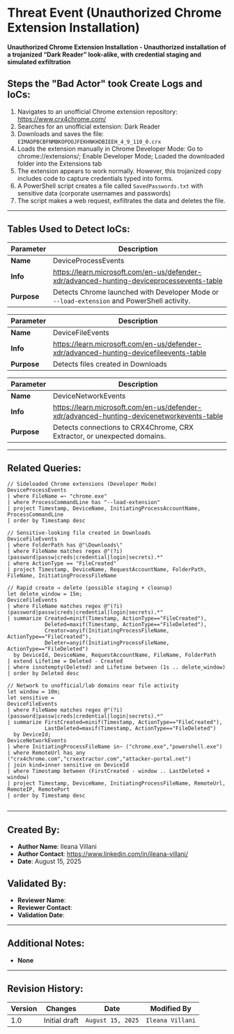 # Threat Event (Unauthorized Chrome Extension Installation)
**Unauthorized Chrome Extension Installation - Unauthorized installation of a trojanized “Dark Reader” look-alike, with credential staging and simulated exfiltration**

## Steps the "Bad Actor" took Create Logs and IoCs:
1. Navigates to an unofficial Chrome extension repository: https://www.crx4chrome.com/
2. Searches for an unofficial extension: Dark Reader
3. Downloads and saves the file: ```EIMADPBCBFNMBKOPOOJFEKHNKHDBIEEH_4_9_110_0.crx```
4. Loads the extension manually in Chrome Developer Mode: Go to chrome://extensions/; Enable Developer Mode; Loaded the downloaded folder into the Extensions tab
5. The extension appears to work normally. However, this trojanized copy includes code to capture credentials typed into forms.
6. A PowerShell script creates a file called ```SavedPasswords.txt``` with sensitive data (corporate usernames and passwords)
7. The script makes a web request, exfiltrates the data and deletes the file.

---

## Tables Used to Detect IoCs:
| **Parameter**       | **Description**                                                              |
|---------------------|------------------------------------------------------------------------------|
| **Name**| DeviceProcessEvents|
| **Info**|https://learn.microsoft.com/en-us/defender-xdr/advanced-hunting-deviceprocessevents-table |
| **Purpose**| Detects Chrome launched with Developer Mode or ```--load-extension``` and PowerShell activity.  |

| **Parameter**       | **Description**                                                              |
|---------------------|------------------------------------------------------------------------------|
| **Name**| DeviceFileEvents|
| **Info**|https://learn.microsoft.com/en-us/defender-xdr/advanced-hunting-devicefileevents-table |
| **Purpose**| Detects files created in Downloads  |

| **Parameter**       | **Description**                                                              |
|---------------------|------------------------------------------------------------------------------|
| **Name**| DeviceNetworkEvents|
| **Info**|https://learn.microsoft.com/en-us/defender-xdr/advanced-hunting-devicenetworkevents-table|
| **Purpose**| Detects connections to CRX4Chrome, CRX Extractor, or unexpected domains. |

---

## Related Queries:
```kql
// Sideloaded Chrome extensions (Developer Mode)
DeviceProcessEvents
| where FileName =~ "chrome.exe"
| where ProcessCommandLine has "--load-extension"
| project Timestamp, DeviceName, InitiatingProcessAccountName, ProcessCommandLine
| order by Timestamp desc

// Sensitive-looking file created in Downloads
DeviceFileEvents
| where FolderPath has @"\Downloads\"
| where FileName matches regex @"(?i)(password|passw|creds|credential|login|secrets).*"
| where ActionType == "FileCreated"
| project Timestamp, DeviceName, RequestAccountName, FolderPath, FileName, InitiatingProcessFileName

// Rapid create → delete (possible staging + cleanup)
let delete_window = 15m;
DeviceFileEvents
| where FileName matches regex @"(?i)(password|passw|creds|credential|login|secrets).*"
| summarize Created=minif(Timestamp, ActionType=="FileCreated"),
            Deleted=maxif(Timestamp, ActionType=="FileDeleted"),
            Creator=anyif(InitiatingProcessFileName, ActionType=="FileCreated"),
            Deleter=anyif(InitiatingProcessFileName, ActionType=="FileDeleted")
  by DeviceId, DeviceName, RequestAccountName, FileName, FolderPath
| extend Lifetime = Deleted - Created
| where isnotempty(Deleted) and Lifetime between (1s .. delete_window)
| order by Deleted desc

// Network to unofficial/lab domains near file activity
let window = 10m;
let sensitive =
DeviceFileEvents
| where FileName matches regex @"(?i)(password|passw|creds|credential|login|secrets).*"
| summarize FirstCreated=minif(Timestamp, ActionType=="FileCreated"),
            LastDeleted=maxif(Timestamp, ActionType=="FileDeleted")
  by DeviceId;
DeviceNetworkEvents
| where InitiatingProcessFileName in~ ("chrome.exe","powershell.exe")
| where RemoteUrl has_any ("crx4chrome.com","crxextractor.com","attacker-portal.net")
| join kind=inner sensitive on DeviceId
| where Timestamp between (FirstCreated - window .. LastDeleted + window)
| project Timestamp, DeviceName, InitiatingProcessFileName, RemoteUrl, RemoteIP, RemotePort
| order by Timestamp desc


```

---

## Created By:
- **Author Name**: Ileana Villani
- **Author Contact**: https://www.linkedin.com/in/ileana-villani/
- **Date**: August 15, 2025

## Validated By:
- **Reviewer Name**: 
- **Reviewer Contact**: 
- **Validation Date**: 

---

## Additional Notes:
- **None**

---

## Revision History:
| **Version** | **Changes**                   | **Date**         | **Modified By**   |
|-------------|-------------------------------|------------------|-------------------|
| 1.0         | Initial draft                  | `August 15, 2025`  | `Ileana Villani`   

